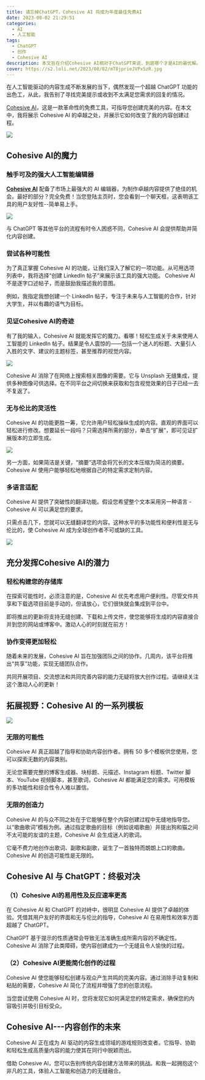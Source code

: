 ```yaml
---
title: 请忘掉ChatGPT，Cohesive AI 将成为年度最佳免费AI
date: 2023-08-02 21:29:51
categories:
  - AI
  - 人工智能
tags:
  - ChatGPT
  - 创作
  - Cohesive AI
description: 本文旨在介绍Cohesive AI相对于ChatGPT来说，到底哪个才是AI的最优解。
cover: https://s2.loli.net/2023/08/02/mT8jprieJVPxSzR.jpg
---
```


在人工智能驱动的内容生成不断发展的当下，偶然发现一个超越 ChatGPT 功能的出色工，从此，我告别了寻找完美提示或收到不太满足您需求的回复的情况。

[Cohesive AI](https://cohesive.so/?fpr=aifastcash)，这是一款革命性的免费工具，可指导您创建完美的内容。在本文中，我将展示 Cohesive AI 的卓越之处，并展示它如何改变了我的内容创建过程。

![](https://miro.medium.com/v2/resize:fit:828/1*4IlCdaLdyLzUIYxpTAb_1w.gif)

## Cohesive AI的魔力

### 触手可及的强大人工智能编辑器

**[Cohesive AI](https://cohesive.so/?fpr=aifastcash)** 配备了市场上最强大的 AI 编辑器，为制作卓越内容提供了绝佳的机会。最好的部分？完全免费！当您登陆主页时，您会看到一个聊天框，这表明该工具的用户友好性--简单易上手。

![](https://s2.loli.net/2023/08/02/sqdlQFVRL9wjbYc.jpg)

与 ChatGPT 等其他平台的流程有时令人困惑不同，Cohesive AI 会提供帮助并简化内容创建。

### 尝试各种可能性

为了真正掌握 Cohesive AI 的功能，让我们深入了解它的一项功能。从可用选项列表中，我将选择“创建 LinkedIn 帖子”来展示该工具的强大功能。 Cohesive AI 不是逐字口述帖子，而是鼓励我描述我的意图。

例如，我指定我想创建一个 LinkedIn 帖子，专注于未来与人工智能的合作，针对大学生，并以有趣的语气为目标。

### 见证Cohesive AI的奇迹

有了我的输入，Cohesive AI 就能发挥它的魔力。看哪！轻松生成关于未来使用人工智能的 LinkedIn 帖子。结果是令人震惊的——包括一个迷人的标题、大量引人入胜的文字、建议的主题标签，甚至推荐的视觉内容。

![](https://s2.loli.net/2023/08/02/YrFwKAfI9kGUhDn.jpg)

Cohesive AI 消除了在网络上搜索相关图像的需要。它与 Unsplash 无缝集成，提供多种图像可供选择。在不同平台之间切换来获取和包含视觉效果的日子已经一去不复返了。

### 无与伦比的灵活性

Cohesive AI 的功能更胜一筹，它允许用户轻松操纵生成的内容。直观的界面可以轻松进行修改。想要延长一段吗？只需选择所需的部分，单击“扩展”，即可见证扩展版本的立即生成。

![](https://s2.loli.net/2023/08/02/bocKrCawgjJBd7O.jpg)

另一方面，如果简洁是关键，“摘要”选项会将冗长的文本压缩为简洁的摘要。 Cohesive AI 使用户能够轻松地根据自己的特定需求定制内容。

### 多语言适配

 Cohesive AI 提供了突破性的翻译功能。假设您希望整个文本采用另一种语言 - Cohesive AI 可以满足您的要求。
 
 只需点击几下，您就可以无缝翻译您的内容。这种水平的多功能性和便利性是无与伦比的，使 Cohesive AI 成为全球创作者不可或缺的工具。
 
 ![](https://s2.loli.net/2023/08/02/Oxt7Gz5K4uhW8Ng.jpg)
 
 ## 充分发挥Cohesive AI的潜力
 
 ### 轻松构建您的存储库
 
在探索可能性时，必须注意的是，Cohesive AI 优先考虑用户便利性。尽管文件共享和下载选项目前是手动的，但请放心，它们很快就会集成到平台中。

即将推出的更新将支持无缝创建、下载和上传文件，使您能够将生成的内容直接合并到您的网站或博客中。激动人心的时刻就在前方！

### 协作变得更加轻松

随着未来的发展，Cohesive AI 旨在加强团队之间的协作。几周内，该平台将推出“共享”功能，实现无缝团队合作。

共同开展项目、交流想法和共同完善内容的能力无疑将放大创作过程。请继续关注这个激动人心的更新！

## 拓展视野：Cohesive AI 的一系列模板

![](https://s2.loli.net/2023/08/02/4bkHGY981RVT7K3.jpg)

### 无限的可能性

Cohesive AI 真正超越了指导和协助内容创作者。拥有 50 多个模板供您使用，您可以探索无数的内容类别。

无论您需要完整的博客生成器、块标题、元描述、Instagram 标题、Twitter 脚本、YouTube 视频脚本，甚至歌词，Cohesive AI 都能满足您的需求。可用模板的多功能性和综合性令人难以置信。

### 无限的创造力

Cohesive AI 的与众不同之处在于它能够在整个内容创建过程中无缝地指导您。以“歌曲歌词”模板为例。通过指定歌曲的目标（例如说唱歌曲）并提出狗和猫之间不太可能的友谊的主题，Cohesive AI 会生成迷人的歌词。

它毫不费力地创作出歌词、副歌和副歌，诞生了一首独特而朗朗上口的歌曲。 Cohesive AI 的创造可能性是无限的。

## Cohesive AI 与 ChatGPT：终极对决

### （1）Cohesive AI的易用性及反应速率更高

在 Cohesive AI 和 ChatGPT 的对峙中，很明显 Cohesive AI 提供了卓越的体验。凭借其用户友好的界面和无与伦比的指导，Cohesive AI 在易用性和效率方面超越了 ChatGPT。

ChatGPT 基于提示的性质通常会导致无法准确生成所需内容的不确定性。 Cohesive AI 消除了此类障碍，使内容创建成为一个无缝且令人愉快的过程。

### （2）Cohesive AI更能简化创作的过程

Cohesive AI 使您能够轻松创建与观众产生共鸣的完美内容。通过消除手动复制和粘贴的需要，Cohesive AI 简化了流程并增强了您的创意流程。

当您尝试使用 Cohesive AI 时，您将发现它如何满足您的特定需求，确保您的内容吸引并吸引目标受众。

## Cohesive AI---内容创作的未来

Cohesive AI 正在成为 AI 驱动的内容生成领域的游戏规则改变者。它指导、协助和轻松生成高质量内容的能力使其在同行中脱颖而出。

借助 Cohesive AI，您可以告别传统内容创建方法带来的挑战。和我一起拥抱这个非凡的工具，体验人工智能和创造力的无缝融合。